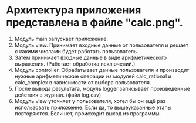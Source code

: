# Архитектура приложения представлена в файле "calc.png".

1. Модуль main запускает приложение.
2. Модуль view. Принимает входные данные от пользователя и решает с какими числами будет работать пользователь. 
3. Затем принимает входные данные в виде арифметического выражения. (Работает обработка исключений.)
4. Модуль controller. Обрабатывает данные пользователя и производит нужные арифметические операции из модулей calc_rational и calc_complex в зависимости от выбора пользователя.
5. После вывода результата, модуль logger записывает произведенные действия в журнал. (файл log.csv)
6. Модуль view уточняет у пользователя, хотел бы он ещё раз использовать приложение. Если да, то вышеуказанные этапы повторяются. Если нет, происходит выход из программы.